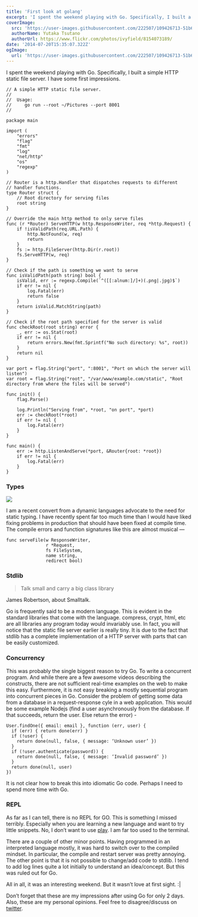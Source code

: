 ```yaml
---
title: 'First look at golang'
excerpt: 'I spent the weekend playing with Go. Specifically, I built a simple HTTP static file server. I have some first impressions.'
coverImage:
  src: 'https://user-images.githubusercontent.com/222507/109426713-51b6a100-79ef-11eb-8a45-a528f9be945b.png'
  authorName: Yutaka Tsutano
  authorUrl: https://www.flickr.com/photos/ivyfield/8154073189/
date: '2014-07-20T15:35:07.322Z'
ogImage:
  url: 'https://user-images.githubusercontent.com/222507/109426713-51b6a100-79ef-11eb-8a45-a528f9be945b.png'
---
```


I spent the weekend playing with Go. Specifically, I built a simple HTTP static file server. I have some first impressions.

```
// A simple HTTP static file server.
//
//  Usage:
//     go run --root ~/Pictures --port 8001
//

package main

import (
	"errors"
	"flag"
	"fmt"
	"log"
	"net/http"
	"os"
	"regexp"
)

// Router is a http.Handler that dispatches requests to different
// handler functions.
type Router struct {
	// Root directory for serving files
	root string
}

// Override the main http method to only serve files
func (r *Router) ServeHTTP(w http.ResponseWriter, req *http.Request) {
	if !isValidPath(req.URL.Path) {
		http.NotFound(w, req)
		return
	}
	fs := http.FileServer(http.Dir(r.root))
	fs.ServeHTTP(w, req)
}

// Check if the path is something we want to serve
func isValidPath(path string) bool {
	isValid, err := regexp.Compile(`^([[:alnum:]/]+)(.png|.jpg)$`)
	if err != nil {
		log.Fatal(err)
		return false
	}
	return isValid.MatchString(path)
}

// Check if the root path specified for the server is valid
func checkRoot(root string) error {
	_, err := os.Stat(root)
	if err != nil {
		return errors.New(fmt.Sprintf("No such directory: %s", root))
	}
	return nil
}

var port = flag.String("port", ":8001", "Port on which the server will listen")
var root = flag.String("root", "/var/www/example.com/static", "Root directory from where the files will be served")

func init() {
	flag.Parse()

	log.Println("Serving from", *root, "on port", *port)
	err := checkRoot(*root)
	if err != nil {
		log.Fatal(err)
	}
}

func main() {
	err := http.ListenAndServe(*port, &Router{root: *root})
	if err != nil {
		log.Fatal(err)
	}
}
```

### Types

![](https://user-images.githubusercontent.com/222507/109426660-11572300-79ef-11eb-8165-65899ed34d05.png)

I am a recent convert from a dynamic languages advocate to the need for static typing. I have recently spent far too much time than I would have liked fixing problems in production that should have been fixed at compile time. The compile errors and function signatures like this are almost musical —

```
func serveFile(w ResponseWriter,
               r *Request,
               fs FileSystem,
               name string,
               redirect bool)
```

### Stdlib

> Talk small and carry a big class library

<div class="text-right text-sm text-indigo-400 font-semibold pt-2">James Robertson, about Smalltalk.</div>

Go is frequently said to be a modern language. This is evident in the standard libraries that come with the language. compress, crypt, html, etc are all libraries any program today would invariably use. In fact, you will notice that the static file server earlier is really tiny. It is due to the fact that stdlib has a complete implementation of a HTTP server with parts that can be easily customized.

### Concurrency

This was probably the single biggest reason to try Go. To write a concurrent program. And while there are a few awesome videos describing the constructs, there are not sufficient real-time examples on the web to make this easy. Furthermore, it is not easy breaking a mostly sequential program into concurrent pieces in Go. Consider the problem of getting some data from a database in a request-response cyle in a web application. This would be some example Nodejs (find a user asynchronously from the database. If that succeeds, return the user. Else return the error) -

```
User.findOne({ email: email }, function (err, user) {
  if (err) { return done(err) }
  if (!user) {
    return done(null, false, { message: ‘Unknown user’ })
  }
  if (!user.authenticate(password)) {
    return done(null, false, { message: ‘Invalid password’ })
  }
  return done(null, user)
})
```

It is not clear how to break this into idiomatic Go code. Perhaps I need to spend more time with Go.

### REPL

As far as I can tell, there is no REPL for GO. This is something I missed terribly. Especially when you are learning a new language and want to try little snippets. No, I don’t want to use [play](http://play.golang.org/). I am far too used to the terminal.

There are a couple of other minor points. Having programmed in an interpreted language mostly, it was hard to switch over to the compiled mindset. In particular, the compile and restart server was pretty annoying. The other point is that it is not possible to change/add code to stdlib. I tend to add log lines quite a lot initially to understand an idea/concept. But this was ruled out for Go.

All in all, it was an interesting weekend. But it wasn’t love at first sight. :|

Don’t forget that these are my impressions after using Go for only 2 days. Also, these are my personal opinions. Feel free to disagree/discuss on [twitter](https://twitter.com/caulagi).
